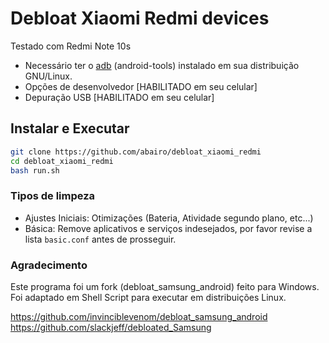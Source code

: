 # Debloat Xiaomi Redmi devices

Testado com Redmi Note 10s

* Necessário ter o [adb](https://developer.android.com/tools/adb) (android-tools) instalado em sua distribuição GNU/Linux.
* Opções de desenvolvedor [HABILITADO em seu celular]
* Depuração USB [HABILITADO em seu celular]

## Instalar e Executar

```bash
git clone https://github.com/abairo/debloat_xiaomi_redmi
cd debloat_xiaomi_redmi
bash run.sh
```

### Tipos de limpeza

* Ajustes Iniciais: Otimizações (Bateria, Atividade segundo plano, etc...)
* Básica: Remove aplicativos e serviços indesejados, por favor revise a lista `basic.conf` antes de prosseguir.

### Agradecimento

Este programa foi um fork (debloat_samsung_android) feito para Windows. Foi adaptado em Shell Script para executar em distribuições Linux.

<https://github.com/invinciblevenom/debloat_samsung_android>  
<https://github.com/slackjeff/debloated_Samsung>
